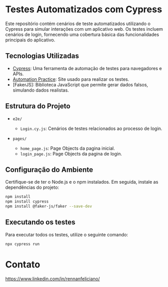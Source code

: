 # Testes Automatizados com Cypress

Este repositório contém cenários de teste automatizados utilizando o Cypress para simular interações com um aplicativo web. Os testes incluem cenários de login, fornecendo uma cobertura básica das funcionalidades principais do aplicativo.

## Tecnologias Utilizadas

- [Cypress](https://cypress.io/): Uma ferramenta de automação de testes para navegadores e APIs.
- [Automation Practice](https://automationpratice.com.br/): Site usado para realizar os testes.
- [FakerJS]: Biblioteca JavaScript que permite gerar dados falsos, simulando dados realistas.

## Estrutura do Projeto

- `e2e/`
  - `Login.cy.js`: Cenários de testes relacionados ao processo de login.
    
- `pages/`
  - `home_page.js`: Page Objects da pagina inicial.
  - `login_page.js`: Page Objects da pagina de login.

  
## Configuração do Ambiente

Certifique-se de ter o Node.js e o npm instalados. Em seguida, instale as dependências do projeto:
```bash
npm install
npm install cypress
npm install @faker-js/faker --save-dev
```
## Executando os testes

Para executar todos os testes, utilize o seguinte comando:
```bash
npx cypress run
```

# Contato
https://www.linkedin.com/in/rennanfeliciano/
